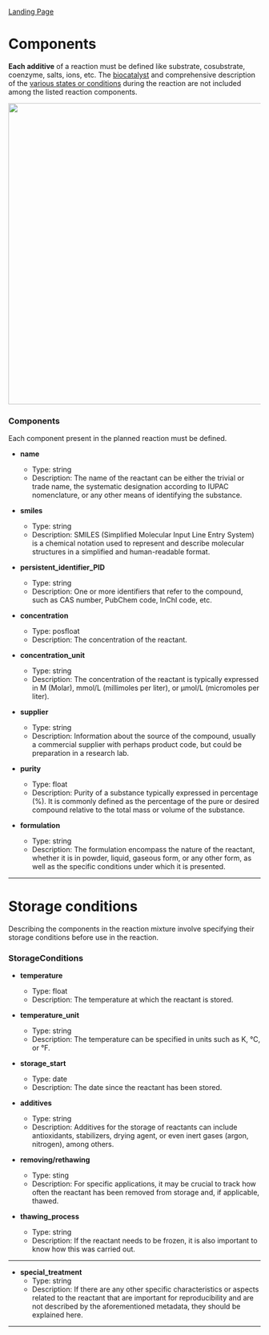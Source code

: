 [Landing Page](/Readme.md)

# Components

__Each additive__ of a reaction must be defined like substrate, cosubstrate, coenzyme, salts, ions, etc. The [biocatalyst](https://github.com/StephanM87/Strenda-biocatalysis/blob/main/ModelExamples/Biocatalyst/Readme.md) and comprehensive description of the [various states or conditions](https://github.com/StephanM87/Strenda-biocatalysis/tree/main/ModelExamples/Reaction_conditions) during the reaction are not included among the listed reaction components.

<img src="https://github.com/StephanM87/Strenda-biocatalysis/assets/106530250/455dfa24-9597-48f3-b2b0-e70841c9a67a" width="600">

### Components

Each component present in the planned reaction must be defined.

- __name__
  - Type: string
  - Description: The name of the reactant can be either the trivial or trade name, the systematic designation according to IUPAC nomenclature, or any other means of identifying the substance.

- __smiles__
  - Type: string
  - Description: SMILES (Simplified Molecular Input Line Entry System) is a chemical notation used to represent and describe molecular structures in a simplified and human-readable format.

- __persistent_identifier_PID__
  - Type: string
  - Description: One or more identifiers that refer to the compound, such as CAS number, PubChem code, InChI code, etc.

- __concentration__
  - Type: posfloat
  - Description: The concentration of the reactant.

- __concentration_unit__
  - Type: string
  - Description: The concentration of the reactant is typically expressed in M (Molar), mmol/L (millimoles per liter), or µmol/L (micromoles per liter).

- __supplier__
  - Type: string
  - Description: Information about the source of the compound, usually a commercial supplier with perhaps product code, but could be preparation in a research lab.

- __purity__
  - Type: float
  - Description: Purity of a substance typically expressed in percentage (%). It is commonly defined as the percentage of the pure or desired compound relative to the total mass or volume of the substance.

- __formulation__
  - Type: string
  - Description: The formulation encompass the nature of the reactant, whether it is in powder, liquid, gaseous form, or any other form, as well as the specific conditions under which it is presented.

<hr>

# Storage conditions

Describing the components in the reaction mixture involve specifying their storage conditions before use in the reaction.

### StorageConditions

- __temperature__
  - Type: float
  - Description: The temperature at which the reactant is stored.
 
- __temperature_unit__
  - Type: string
  - Description: The temperature can be specified in units such as K, °C, or °F.

- __storage_start__
  - Type: date
  - Description: The date since the reactant has been stored.

- __additives__
  - Type: string
  - Description: Additives for the storage of reactants can include antioxidants, stabilizers, drying agent, or even inert gases (argon, nitrogen), among others.

- __removing/rethawing__
  - Type: sting
  - Description: For specific applications, it may be crucial to track how often the reactant has been removed from storage and, if applicable, thawed.

- __thawing_process__
  - Type: string
  - Description: If the reactant needs to be frozen, it is also important to know how this was carried out.

<hr>
 
- __special_treatment__
  - Type: string
  - Description: If there are any other specific characteristics or aspects related to the reactant that are important for reproducibility and are not described by the aforementioned metadata, they should be explained       here.

 <hr>
